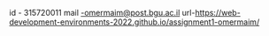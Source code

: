 id - 315720011 mail -omermaim@post.bgu.ac.il url-https://web-development-environments-2022.github.io/assignment1-omermaim/
